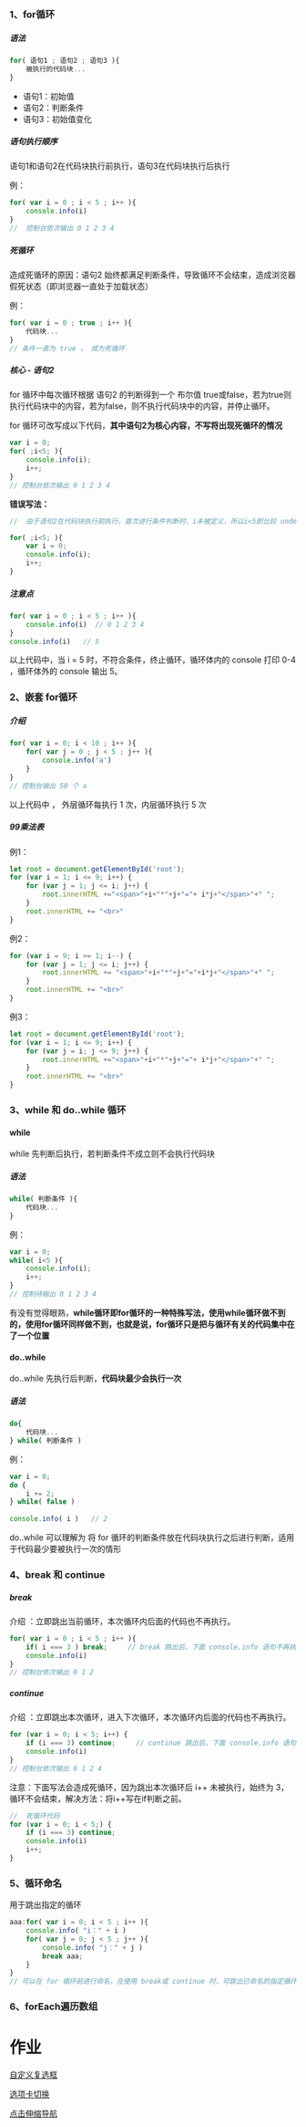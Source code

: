 ### 1、for循环

##### 语法

```js
for( 语句1 ; 语句2 ; 语句3 ){
    被执行的代码块...
}
```

- 语句1：初始值
- 语句2：判断条件
- 语句3：初始值变化

##### 语句执行顺序

语句1和语句2在代码块执行前执行，语句3在代码块执行后执行

例：

```js
for( var i = 0 ; i < 5 ; i++ ){
    console.info(i)
}
//  控制台依次输出 0 1 2 3 4
```

##### 死循环

造成死循环的原因：语句2 始终都满足判断条件，导致循环不会结束，造成浏览器假死状态（即浏览器一直处于加载状态）

例：

```js
for( var i = 0 ; true ; i++ ){
    代码块...
}
// 条件一直为 true ， 成为死循环
```

##### 核心 - 语句2

for 循环中每次循环根据 语句2 的判断得到一个 布尔值 true或false，若为true则执行代码块中的内容，若为false，则不执行代码块中的内容，并停止循环。

for 循环可改写成以下代码，**其中语句2为核心内容，不写将出现死循环的情况**

```js
var i = 0;    
for( ;i<5; ){
    console.info(i);
    i++;
}
// 控制台依次输出 0 1 2 3 4 
```

**错误写法：**

```js
//  由于语句2在代码块执行前执行，首次进行条件判断时，i未被定义，所以i<5即比较 undefined<5,结果为false ， 所以不执行代码块中的内容

for( ;i<5; ){     
    var i = 0;      
    console.info(i);
    i++;
}
```

##### 注意点

```js
for( var i = 0 ; i < 5 ; i++ ){
    console.info(i)  // 0 1 2 3 4
}
console.info(i)   // 5    
```

以上代码中，当 i = 5 时，不符合条件，终止循环，循环体内的 console 打印 0-4 ，循环体外的 console 输出 5。



### 2、嵌套 for循环

##### 介绍

```js
for( var i = 0; i < 10 ; i++ ){
    for( var j = 0 ; j < 5 ; j++ ){
		console.info('a')
    }
}
// 控制台输出 50 个 a
```

以上代码中 ， 外层循环每执行 1 次，内层循环执行 5 次

##### 99乘法表

例1：

```js
let root = document.getElementById('root');
for (var i = 1; i <= 9; i++) {
    for (var j = 1; j <= i; j++) {
        root.innerHTML +="<span>"+i+"*"+j+"="+ i*j+"</span>"+" ";
	}
	root.innerHTML += "<br>"
}
```

例2：

```js
for (var i = 9; i >= 1; i--) {
    for (var j = 1; j <= i; j++) {
        root.innerHTML += "<span>"+i+"*"+j+"="+i*j+"</span>"+" ";
    }
    root.innerHTML += "<br>"
}
```

例3：

```js
let root = document.getElementById('root');
for (var i = 1; i <= 9; i++) {
    for (var j = i; j <= 9; j++) {
        root.innerHTML +="<span>"+i+"*"+j+"="+ i*j+"</span>"+" ";
	}
	root.innerHTML += "<br>"
}
```



### 3、while 和 do..while 循环

#### while

while 先判断后执行，若判断条件不成立则不会执行代码块

##### 语法

```js
while( 判断条件 ){
	代码块...
}
```

例：

```js
var i = 0;  
while( i<5 ){    
    console.info(i);
    i++;
}
// 控制待输出 0 1 2 3 4 
```

有没有觉得眼熟，**while循环即for循环的一种特殊写法，使用while循环做不到的，使用for循环同样做不到，也就是说，for循环只是把与循环有关的代码集中在了一个位置**

#### do..while

do..while 先执行后判断，**代码块最少会执行一次**

##### 语法

```js
do{
    代码块...
} while( 判断条件 )
```

例：

```js
var i = 0;
do {
    i += 2;
} while( false )
    
console.info( i )   // 2  
```

do..while 可以理解为 将 for 循环的判断条件放在代码块执行之后进行判断，适用于代码最少要被执行一次的情形

### 4、break 和 continue

##### break

介绍 ：立即跳出当前循环，本次循环内后面的代码也不再执行。

```js
for( var i = 0 ; i < 5 ; i++ ){
    if( i === 3 ) break;     // break 跳出后，下面 console.info 语句不再执行
    console.info(i)
}
// 控制台依次输出 0 1 2
```

##### continue

介绍 ：立即跳出本次循环，进入下次循环，本次循环内后面的代码也不再执行。

```js
for (var i = 0; i < 5; i++) {
    if (i === 3) continue;     // continue 跳出后，下面 console.info 语句不再执行
    console.info(i)
}
// 控制台依次输出 0 1 2 4
```

注意：下面写法会造成死循环，因为跳出本次循环后 i++ 未被执行，始终为 3，循环不会结束，解决方法：将i++写在if判断之前。

```js
//  死循环代码
for (var i = 0; i < 5;) {
    if (i === 3) continue;    
    console.info(i)
    i++;
}
```

### 5、循环命名

用于跳出指定的循环

```js
aaa:for( var i = 0; i < 5 ; i++ ){
    console.info( "i：" + i )
    for( var j = 0; j < 5 ; j++ ){
        console.info( "j：" + j )
        break aaa;
    }
}
// 可以在 for 循环前进行命名，在使用 break或 continue 时，可跳出已命名的指定循环
```



### 6、forEach遍历数组

# 作业

[自定义复选框](https://gitrty.github.io/js-work/10-%E8%87%AA%E5%AE%9A%E4%B9%89%E5%A4%8D%E9%80%89%E6%A1%86.html)

[选项卡切换](https://gitrty.github.io/js-work/11-%E9%BC%A0%E6%A0%87%E4%BA%8B%E4%BB%B6%E9%80%89%E9%A1%B9%E5%8D%A1.html)

[点击伸缩导航](https://gitrty.github.io/js-work/12-%E4%BC%B8%E7%BC%A9%E8%8F%9C%E5%8D%95.html)

